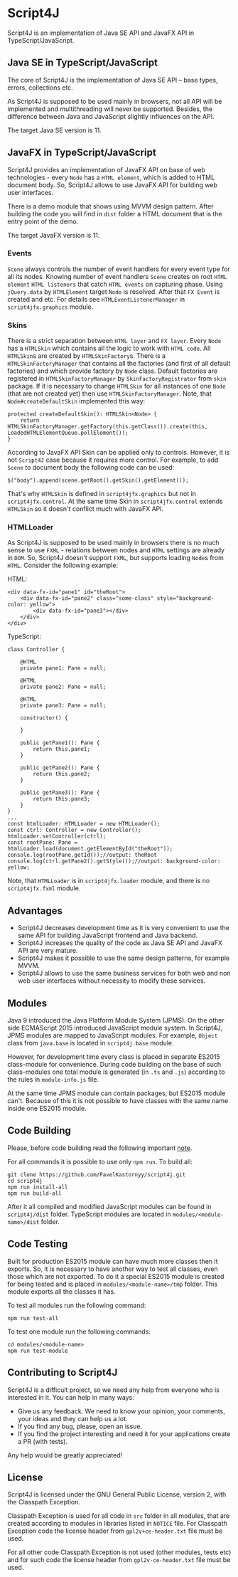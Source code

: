 # Script4J
Script4J is an implementation of Java SE API and JavaFX API in TypeScript/JavaScript.

## Java SE in TypeScript/JavaScript
The core of Script4J is the implementation of Java SE API – base types, errors, collections etc. 

As Script4J is supposed to be used mainly in browsers, not all API will be implemented and multithreading will never 
be supported. Besides, the difference between Java and JavaScript slightly influences on the API.

The target Java SE version is 11.

## JavaFX in TypeScript/JavaScript
Script4J provides an implementation of JavaFX API on base of web technologies - every `Node` has a `HTML element`, which
is added to HTML document body. So, Script4J allows to use JavaFX API for building web user interfaces.

There is a demo module that shows using MVVM design pattern. After building the code you will find in `dist` folder 
a HTML document that is the entry point of the demo.

The target JavaFX version is 11.

### Events
`Scene` always controls the number of event handlers for every event type for all its nodes. Knowing number of event
handlers `Scene` creates on root `HTML element` `HTML listeners` that catch `HTML events` on capturing phase. 
Using `jQuery.data` by `HTMLElement` target `Node` is resolved. After that `FX Event` is created and etc. For details 
see `HTMLEventListenerManager` in `script4jfx.graphics` module.

### Skins
There is a strict separation between `HTML layer` and `FX layer`. Every `Node` has a `HTMLSkin` which contains all the
logic to work with `HTML code`. All `HTMLSkin`s are created by `HTMLSkinFactory`s. There is a `HTMLSkinFactoryManager`
that contains all the factories (and first of all default factories) and which provide factory by `Node` class. Default
factories are registered in `HTMLSkinFactoryManager` by `SkinFactoryRegistrator` from `skin` package.
If it is necessary to change `HTMLSkin` for all instances of one `Node` (that are not created yet) then use 
`HTMLSkinFactoryManager`. Note, that `Node#createDefaultSkin` implemented this way:

```
protected createDefaultSkin(): HTMLSkin<Node> {
    return HTMLSkinFactoryManager.getFactory(this.getClass()).create(this, LoadedHTMLElementQueue.pollElement());
}
```

According to JavaFX API Skin can be applied only to controls. However, it is not `Script4J` case because it requires 
more control. For example, to add `Scene` to document body the following code can be used:
```
$("body").append(scene.getRoot().getSkin().getElement());
```
That's why `HTMLSkin` is defined in `script4jfx.graphics` but not in `script4jfx.control`. At the same time Skin in
`script4jfx.control` extends `HTMLSkin` so it doesn't conflict much with JavaFX API.

### HTMLLoader
As Script4J is supposed to be used mainly in browsers there is no much sense to use `FXML` - relations between nodes and
`HTML` settings are already in `DOM`. So, Script4J doesn't support `FXML`, but supports loading `Node`s from `HTML`. 
Consider the following example:

HTML:
```
<div data-fx-id="pane1" id="theRoot">
    <div data-fx-id="pane2" class="some-class" style="background-color: yellow">
        <div data-fx-id="pane3"></div>
    </div>
</div>
```
TypeScript:
```
class Controller {

    @HTML
    private pane1: Pane = null;    

    @HTML
    private pane2: Pane = null;

    @HTML
    private pane3: Pane = null;

    constructor() {

    }

    public getPane1(): Pane {
        return this.pane1;
    }

    public getPane2(): Pane {
        return this.pane2;
    }

    public getPane3(): Pane {
        return this.pane3;
    }
}
...
const htmlLoader: HTMLLoader = new HTMLLoader();
const ctrl: Controller = new Controller();
htmlLoader.setController(ctrl);
const rootPane: Pane = htmlLoader.load(document.getElementById("theRoot"));
console.log(rootPane.getId());//output: theRoot
console.log(ctrl.getPane2().getStyle());//output: background-color: yellow;
```
Note, that `HTMLLoader` is in `script4jfx.loader` module, and there is no `script4jfx.fxml` module.

## Advantages
* Script4J decreases development time as it is very convenient to use the same API for building JavaScript frontend and
Java backend.
* Script4J increases the quality of the code as Java SE API and JavaFX API are very mature.
* Script4J makes it possible to use the same design patterns, for example MVVM.
* Script4J allows to use the same business services for both web and non web user interfaces without necessity to modify
these services.

## Modules
Java 9 introduced the Java Platform Module System (JPMS). On the other side ECMAScript 2015 introduced JavaScript 
module system. In Script4J, JPMS modules are mapped to JavaScript modules. For example, `Object` class from
`java.base` is located in `script4j.base` module.

However, for development time every class is placed in separate ES2015 class-module for convenience. During code 
building on the base of such class-modules one total module is generated (in `.ts` and `.js`) according to the rules in
`module-info.js` file.

At the same time JPMS module can contain packages, but ES2015 module can't. Because of this it is not possible to have
classes with the same name inside one ES2015 module.

## Code Building
Please, before code building read the following important [note](#contributing-to-script4j). 

For all commands it is possible to use only `npm run`. To build all:
```
git clone https://github.com/PavelKastornyy/script4j.git
cd script4j
npm run install-all
npm run build-all
```
After it all compiled and modified JavaScript modules can be found in `script4j/dist` folder. TypeScript modules are 
located in `modules/<module-name>/dist` folder.

## Code Testing
Built for production ES2015 module can have much more classes then it exports. So, it is necessary to have another way
to test all classes, even those which are not exported. To do it a special ES2015 module is created for being tested 
and is placed in `modules/<module-name>/tmp` folder. This module exports all the classes it has.

To test all modules run the following command:
```
npm run test-all
```

To test one module run the following commands:
```
cd modules/<module-name>
npm run test-module
```

## Contributing to Script4J
Script4J is a difficult project, so we need any help from everyone who is interested in it. You can help in many ways:

* Give us any feedback. We need to know your opinion, your comments, your ideas and they can help us a lot.
* If you find any bug, please, open an issue.
* If you find the project interesting and need it for your applications create a PR (with tests).

Any help would be greatly appreciated!

## License

Script4J is licensed under the GNU General Public License, version 2, with the Classpath Exception. 

Classpath Exception is used for all code in `src` folder in all modules, that are created according to modules in 
libraries listed in `NOTICE` file. For Classpath Exception code the license header from `gpl2v+ce-header.txt` file must 
be used.

For all other code Classpath Exception is not used (other modules, tests etc) and for such code the license header 
from `gpl2v-ce-header.txt` file must be used.

